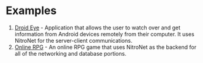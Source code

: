 Examples
========
1. [Droid Eye](http://droid-rat.com/) - Application that allows the user to watch over and get information from Android devices remotely from their computer. It uses NitroNet for the server-client communications.
2. [Online RPG](https://www.youtube.com/watch?v=hRx873eU5WU) - An online RPG game that uses NitroNet as the backend for all of the networking and database portions. 
